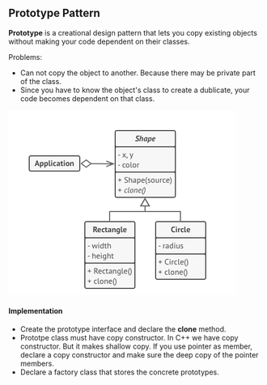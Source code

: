 ## Prototype Pattern
**Prototype** is a creational design pattern that lets you copy existing objects without making your code dependent on their classes.

Problems:
 * Can not copy the object to another. Because there may be private part of the class.
 * Since you have to know the object's class to create a dublicate, your code becomes dependent on that class.
 
 ![UML Diagram](prototype.png)


#### Implementation
 * Create the prototype interface and declare the **clone** method.
 * Prototpe class must have copy constructor. In C++ we have copy constructor. But it makes shallow copy. If you use pointer as member, declare a copy constructor and make sure the deep copy of the pointer members.
 * Declare a factory class that stores the concrete prototypes.

